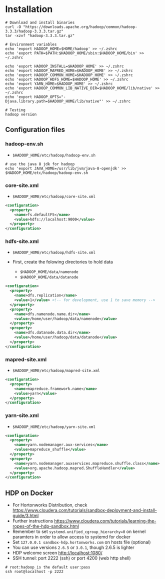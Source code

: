# Installation

```shell
# Download and install binaries
curl -O "https://downloads.apache.org/hadoop/common/hadoop-3.3.3/hadoop-3.3.3.tar.gz"
tar -xzvf "hadoop-3.3.3.tar.gz"

# Environment variables
echo 'export HADOOP_HOME=$HOME/hadoop' >> ~/.zshrc
echo 'export PATH=$PATH:$HADOOP_HOME/sbin:$HADOOP_HOME/bin' >> ~/.zshrc

echo 'export HADOOP_INSTALL=$HADOOP_HOME' >> ~/.zshrc
echo 'export HADOOP_MAPRED_HOME=$HADOOP_HOME' >> ~/.zshrc
echo 'export HADOOP_COMMON_HOME=$HADOOP_HOME' >> ~/.zshrc
echo 'export HADOOP_HDFS_HOME=$HADOOP_HOME' >> ~/.zshrc
echo 'export YARN_HOME=$HADOOP_HOME' >> ~/.zshrc
echo 'export HADOOP_COMMON_LIB_NATIVE_DIR=$HADOOP_HOME/lib/native' >> ~/.zshrc
echo 'export HADOOP_OPTS="-Djava.library.path=$HADOOP_HOME/lib/native"' >> ~/.zshrc

# Testing
hadoop version
```

## Configuration files

### hadoop-env.sh

- `$HADOOP_HOME/etc/hadoop/hadoop-env.sh`

```shell
# use the java 8 jdk for hadoop
echo 'export JAVA_HOME=/usr/lib/jvm/java-8-openjdk' >> $HADOOP_HOME/etc/hadoop/hadoop-env.sh
```

### core-site.xml

- `$HADOOP_HOME/etc/hadoop/core-site.xml`

```xml
<configuration>
  <property>
    <name>fs.defaultFS</name>
    <value>hdfs://localhost:9000</value>
  </property>
</configuration>
```

### hdfs-site.xml

- `$HADOOP_HOME/etc/hadoop/hdfs-site.xml`

- First, create the folowing directories to hold data
  - `$HADOOP_HOME/data/namenode`
  - `$HADOOP_HOME/data/datanode`

```xml
<configuration>
  <property>
    <name>dfs.replication</name>
    <value>1</value> <!-- for development, use 1 to save memory -->
  </property>
  <property>
    <name>dfs.namenode.name.dir</name>
    <value>/home/user/hadoop/data/namenode</value>
  </property>
  <property>
    <name>dfs.datanode.data.dir</name>
    <value>/home/user/hadoop/data/datanode</value>
  </property>
</configuration>
```

### mapred-site.xml

- `$HADOOP_HOME/etc/hadoop/mapred-site.xml`

```xml
<configuration>
  <property>
    <name>mapreduce.framework.name</name>
    <value>yarn</value>
  </property>
</configuration>
```

### yarn-site.xml

- `$HADOOP_HOME/etc/hadoop/yarn-site.xml`

```xml
<configuration>
  <property>
    <name>yarn.nodemanager.aux-services</name>
    <value>mapreduce_shuffle</value>
  </property>
  <property>
    <name>yarn.nodemanager.auxservices.mapreduce.shuffle.class</name>
    <value>org.apache.hadoop.mapred.ShuffleHandler</value>
  </property>
</configuration>
```

## HDP on Docker

- For Hortonworks Distribution, check <https://www.cloudera.com/tutorials/sandbox-deployment-and-install-guide/3.html>
- Further instructions <https://www.cloudera.com/tutorials/learning-the-ropes-of-the-hdp-sandbox.html>
- Remember to set `systemd.unified_cgroup_hierarchy=0` on kernel paramters in order to allow access to systemd for docker
- Set `127.0.0.1 sandbox-hdp.hortonworks.com` on hosts file (optional)
- You can use versions `2.6.5` or `3.0.1`, though 2.6.5 is lighter
- HDP welcome screen <http://localhost:1080/>
- SSH tunnel: port 2222 (ssh) or port 4200 (web http shell)

```shell
# root:hadoop is the default user:pass
ssh root@localhost -p 2222
```
